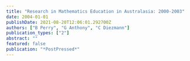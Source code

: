```yaml
---
title: "Research in Mathematics Education in Australasia: 2000-2003"
date: 2004-01-01
publishDate: 2021-08-20T12:06:01.292700Z
authors: ["B Perry", "G Anthony", "C Diezmann"]
publication_types: ["2"]
abstract: ""
featured: false
publication: "*PostPressed*"
---
```


